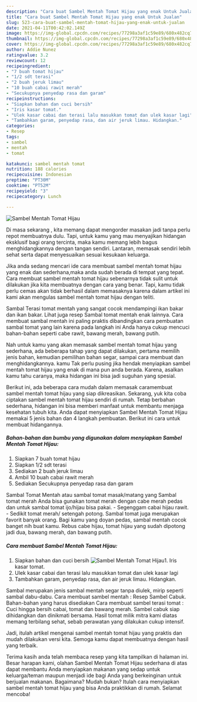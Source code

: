 ```yaml
---
description: "Cara buat Sambel Mentah Tomat Hijau yang enak Untuk Jualan"
title: "Cara buat Sambel Mentah Tomat Hijau yang enak Untuk Jualan"
slug: 523-cara-buat-sambel-mentah-tomat-hijau-yang-enak-untuk-jualan
date: 2021-04-11T00:42:02.149Z
image: https://img-global.cpcdn.com/recipes/77298a3af1c59e89/680x482cq70/sambel-mentah-tomat-hijau-foto-resep-utama.jpg
thumbnail: https://img-global.cpcdn.com/recipes/77298a3af1c59e89/680x482cq70/sambel-mentah-tomat-hijau-foto-resep-utama.jpg
cover: https://img-global.cpcdn.com/recipes/77298a3af1c59e89/680x482cq70/sambel-mentah-tomat-hijau-foto-resep-utama.jpg
author: Addie Nunez
ratingvalue: 3.2
reviewcount: 12
recipeingredient:
- "7 buah tomat hijau"
- "1/2 sdt terasi"
- "2 buah jeruk limau"
- "10 buah cabai rawit merah"
- "Secukupnya penyedap rasa dan garam"
recipeinstructions:
- "Siapkan bahan dan cuci bersih"
- "Iris kasar tomat."
- "Ulek kasar cabai dan terasi lalu masukkan tomat dan ulek kasar lagi"
- "Tambahkan garam, penyedap rasa, dan air jeruk limau. Hidangkan."
categories:
- Resep
tags:
- sambel
- mentah
- tomat

katakunci: sambel mentah tomat 
nutrition: 188 calories
recipecuisine: Indonesian
preptime: "PT30M"
cooktime: "PT52M"
recipeyield: "3"
recipecategory: Lunch

---
```



![Sambel Mentah Tomat Hijau](https://img-global.cpcdn.com/recipes/77298a3af1c59e89/680x482cq70/sambel-mentah-tomat-hijau-foto-resep-utama.jpg)

Di masa  sekarang , kita memang dapat mengorder masakan jadi tanpa perlu repot membuatnya dulu. Tapi, untuk kamu yang mau menyajikan hidangan eksklusif bagi orang tercinta, maka kamu memang lebih bagus menghidangkannya dengan tangan sendiri. Lantaran, memasak sendiri lebih sehat serta dapat menyesuaikan sesuai kesukaan keluarga.

Jika anda sedang mencari ide cara membuat sambel mentah tomat hijau yang enak dan sederhana,maka anda sudah berada di tempat yang tepat. Cara membuat sambel mentah tomat hijau  sebenarnya tidak sulit untuk dilakukan jika kita membuatnya dengan cara yang benar. Tapi, kamu tidak perlu cemas akan tidak berhasil dalam memasaknya 
karena dalam artikel ini kami akan mengulas sambel mentah tomat hijau dengan teliti.  

Sambal Terasi tomat mentah yang sangat cocok mendampingi ikan bakar dan ikan bakar. Lihat juga resep Sambal tomat mentah enak lainnya. Cara membuat sambal mentah ini paling praktis dibandingkan cara pembuatan sambal tomat yang lain karena pada langkah ini Anda hanya cukup mencuci bahan-bahan seperti cabe rawit, bawang merah, bawang putih.

Nah untuk kamu yang akan memasak sambel mentah tomat hijau yang sederhana, ada beberapa tahap yang dapat dilakukan, pertama memilih jenis bahan, kemudian pemilihan bahan segar, sampai cara membuat dan menghidangkannya. kamu Tak perlu pusing jika hendak menyiapkan sambel mentah tomat hijau yang enak di mana pun anda berada. Karena, asalkan kamu  tahu caranya, maka hidangan ini bisa jadi suguhan yang spesial.

Berikut ini, ada beberapa cara mudah dalam memasak caramembuat sambel mentah tomat hijau yang siap dikreasikan. Sekarang, yuk kita coba ciptakan sambel mentah tomat hijau sendiri di rumah. Tetap berbahan sederhana, hidangan ini bisa memberi manfaat untuk membantu menjaga kesehatan tubuh kita. Anda dapat menyiapkan Sambel Mentah Tomat Hijau memakai 5 jenis bahan dan 4 langkah pembuatan. Berikut ini cara untuk membuat hidangannya.

<!--inarticleads1-->

##### Bahan-bahan dan bumbu yang digunakan dalam menyiapkan Sambel Mentah Tomat Hijau:

1. Siapkan 7 buah tomat hijau
1. Siapkan 1/2 sdt terasi
1. Sediakan 2 buah jeruk limau
1. Ambil 10 buah cabai rawit merah
1. Sediakan Secukupnya penyedap rasa dan garam


Sambal Tomat Mentah atau sambal tomat masak/matang yang Sambal tomat merah Anda bisa gunakan tomat merah dengan cabe merah pedas dan untuk sambal tomat ijo/hijau bisa pakai. - Segenggam cabai hijau rawit. - Sedikit tomat merah/ setengah potong. Sambal tomat juga merupakan favorit banyak orang. Bagi kamu yang doyan pedas, sambal mentah cocok banget nih buat kamu. Rebus cabe hijau, tomat hijau yang sudah dipotong jadi dua, bawang merah, dan bawang putih. 

<!--inarticleads2-->

##### Cara membuat Sambel Mentah Tomat Hijau:

1. Siapkan bahan dan cuci bersih
<img src="https://img-global.cpcdn.com/steps/fbeaf12c84c91213/160x128cq70/sambel-mentah-tomat-hijau-langkah-memasak-1-foto.jpg" alt="Sambel Mentah Tomat Hijau">1. Iris kasar tomat.
1. Ulek kasar cabai dan terasi lalu masukkan tomat dan ulek kasar lagi
1. Tambahkan garam, penyedap rasa, dan air jeruk limau. Hidangkan.


Sambal merupakan jenis sambal mentah segar tanpa diulek, mirip seperti sambal dabu-dabu. Cara membuat sambel mentah : Resep Sambel Cabuk. Bahan-bahan yang harus disediakan Cara membuat sambel terasi tomat : Cuci hingga bersih cabai, tomat dan bawang merah. Sambel cabuk siap dihidangkan dan dinikmati bersama. Hasil tomat milik mitra kami diatas memang terbilang sehat, sebab perawatan yang dilakukan cukup intensif. 

Jadi, itulah artikel mengenai  sambel mentah tomat hijau  yang praktis dan mudah dilakukan versi kita. Semoga kamu dapat membuatnya dengan hasil yang terbaik. 

Terima kasih anda telah membaca resep yang kita tampilkan di halaman ini. Besar harapan kami, olahan  Sambel Mentah Tomat Hijau sederhana di atas dapat membantu Anda menyiapkan makanan yang sedap untuk keluarga/teman maupun menjadi ide bagi Anda yang berkeinginan untuk berjualan makanan. Bagaimana? Mudah bukan? Itulah cara menyiapkan sambel mentah tomat hijau yang bisa Anda praktikkan di rumah. Selamat mencoba!

